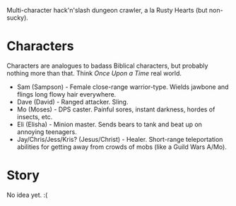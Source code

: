 Multi-character hack'n'slash dungeon crawler, a la Rusty Hearts (but
non-sucky).

# Characters

Characters are analogues to badass Biblical characters, but probably nothing
more than that.  Think *Once Upon a Time* real world.

* Sam (Sampson) - Female close-range warrior-type.  Wields jawbone and flings
  long flowy hair everywhere.
* Dave (David) - Ranged attacker.  Sling.
* Mo (Moses) - DPS caster.  Painful sores, instant darkness, hordes of insects,
  etc.
* Eli (Elisha) - Minion master.  Sends bears to tank and beat up on annoying
  teenagers.
* Jay/Chris/Jess/Kris? (Jesus/Christ) - Healer.  Short-range teleportation
  abilities for getting away from crowds of mobs (like a Guild Wars A/Mo).

# Story

No idea yet. :(

